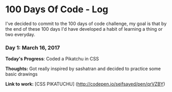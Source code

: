 # 100 Days Of Code - Log

I've decided to commit to the 100 days of code challenge, my goal is that by the end of these 100 days I'd have developed a habit of learning a thing or two everyday.

### Day 1: March 16, 2017 

**Today's Progress**: Coded a Pikatchu in CSS

**Thoughts:** Got really inspired by sashatran and decided to practice some basic drawings

**Link to work:** [CSS PIKATUCHU] (http://codepen.io/seifsayed/pen/qrVZBY)
